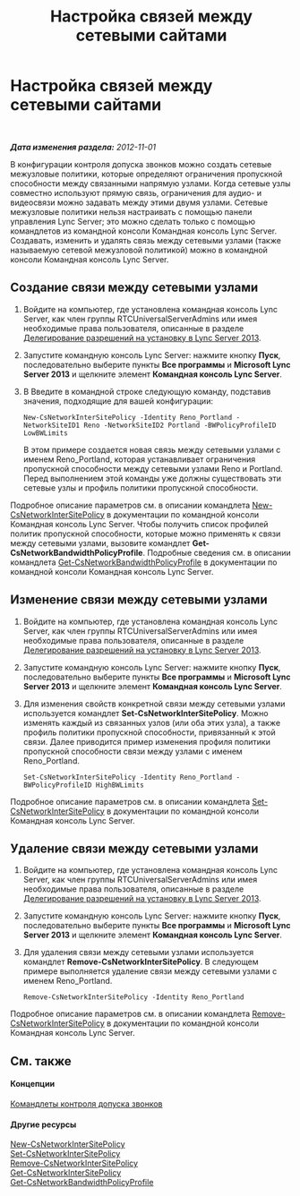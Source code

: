 ﻿---
title: Настройка связей между сетевыми сайтами
TOCTitle: Настройка связей между сетевыми сайтами
ms:assetid: 7e9147ae-e727-46c8-8c1a-6c13201f09be
ms:mtpsurl: https://technet.microsoft.com/ru-ru/library/Gg521023(v=OCS.15)
ms:contentKeyID: 49310297
ms.date: 05/19/2016
mtps_version: v=OCS.15
ms.translationtype: HT
---

# Настройка связей между сетевыми сайтами

 

_**Дата изменения раздела:** 2012-11-01_

В конфигурации контроля допуска звонков можно создать сетевые межузловые политики, которые определяют ограничения пропускной способности между связанными напрямую узлами. Когда сетевые узлы совместно используют прямую связь, ограничения для аудио- и видеосвязи можно задавать между этими двумя узлами. Сетевые межузловые политики нельзя настраивать с помощью панели управления Lync Server; это можно сделать только с помощью командлетов из командной консоли Командная консоль Lync Server. Создавать, изменить и удалять связь между сетевыми узлами (также называемую сетевой межузловой политикой) можно в командной консоли Командная консоль Lync Server.

## Создание связи между сетевыми узлами

1.  Войдите на компьютер, где установлена командная консоль Lync Server, как член группы RTCUniversalServerAdmins или имея необходимые права пользователя, описанные в разделе [Делегирование разрешений на установку в Lync Server 2013](lync-server-2013-delegate-setup-permissions.md).

2.  Запустите командную консоль Lync Server: нажмите кнопку **Пуск**, последовательно выберите пункты **Все программы** и **Microsoft Lync Server 2013** и щелкните элемент **Командная консоль Lync Server**.

3.  В Введите в командной строке следующую команду, подставив значения, подходящие для вашей конфигурации:
    
        New-CsNetworkInterSitePolicy -Identity Reno_Portland -NetworkSiteID1 Reno -NetworkSiteID2 Portland -BWPolicyProfileID LowBWLimits
    
    В этом примере создается новая связь между сетевыми узлами с именем Reno\_Portland, которая устанавливает ограничения пропускной способности между сетевыми узлами Reno и Portland. Перед выполнением этой команды уже должны существовать эти сетевые узлы и профиль политики пропускной способности.

Подробное описание параметров см. в описании командлета [New-CsNetworkInterSitePolicy](new-csnetworkintersitepolicy.md) в документации по командной консоли Командная консоль Lync Server. Чтобы получить список профилей политик пропускной способности, которые можно применять к связи между сетевыми узлами, вызовите командлет **Get-CsNetworkBandwidthPolicyProfile**. Подробные сведения см. в описании командлета [Get-CsNetworkBandwidthPolicyProfile](https://docs.microsoft.com/en-us/powershell/module/skype/Get-CsNetworkBandwidthPolicyProfile) в документации по командной консоли Командная консоль Lync Server.

## Изменение связи между сетевыми узлами

1.  Войдите на компьютер, где установлена командная консоль Lync Server, как член группы RTCUniversalServerAdmins или имея необходимые права пользователя, описанные в разделе [Делегирование разрешений на установку в Lync Server 2013](lync-server-2013-delegate-setup-permissions.md).

2.  Запустите командную консоль Lync Server: нажмите кнопку **Пуск**, последовательно выберите пункты **Все программы** и **Microsoft Lync Server 2013** и щелкните элемент **Командная консоль Lync Server**.

3.  Для изменения свойств конкретной связи между сетевыми узлами используется командлет **Set-CsNetworkInterSitePolicy**. Можно изменять каждый из связанных узлов (или оба этих узла), а также профиль политики пропускной способности, привязанный к этой связи. Далее приводится пример изменения профиля политики пропускной способности связи между узлами с именем Reno\_Portland.
    
        Set-CsNetworkInterSitePolicy -Identity Reno_Portland -BWPolicyProfileID HighBWLimits

Подробное описание параметров см. в описании командлета [Set-CsNetworkInterSitePolicy](set-csnetworkintersitepolicy.md) в документации по командной консоли Командная консоль Lync Server.

## Удаление связи между сетевыми узлами

1.  Войдите на компьютер, где установлена командная консоль Lync Server, как член группы RTCUniversalServerAdmins или имея необходимые права пользователя, описанные в разделе [Делегирование разрешений на установку в Lync Server 2013](lync-server-2013-delegate-setup-permissions.md).

2.  Запустите командную консоль Lync Server: нажмите кнопку **Пуск**, последовательно выберите пункты **Все программы** и **Microsoft Lync Server 2013** и щелкните элемент **Командная консоль Lync Server**.

3.  Для удаления связи между сетевыми узлами используется командлет **Remove-CsNetworkInterSitePolicy**. В следующем примере выполняется удаление связи между сетевыми узлами с именем Reno\_Portland.
    
        Remove-CsNetworkInterSitePolicy -Identity Reno_Portland

Подробное описание параметров см. в описании командлета [Remove-CsNetworkInterSitePolicy](remove-csnetworkintersitepolicy.md) в документации по командной консоли Командная консоль Lync Server.

## См. также

#### Концепции

[Командлеты контроля допуска звонков](lync-server-2013-call-admission-control-cmdlets.md)  

#### Другие ресурсы

[New-CsNetworkInterSitePolicy](new-csnetworkintersitepolicy.md)  
[Set-CsNetworkInterSitePolicy](set-csnetworkintersitepolicy.md)  
[Remove-CsNetworkInterSitePolicy](remove-csnetworkintersitepolicy.md)  
[Get-CsNetworkInterSitePolicy](get-csnetworkintersitepolicy.md)  
[Get-CsNetworkBandwidthPolicyProfile](https://docs.microsoft.com/en-us/powershell/module/skype/Get-CsNetworkBandwidthPolicyProfile)

